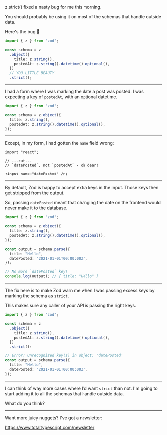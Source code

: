 z.strict() fixed a nasty bug for me this morning.

You should probably be using it on most of the schemas that handle outside data.

Here's the bug 🧵

```ts twoslash
import { z } from "zod";

const schema = z
  .object({
    title: z.string(),
    postedAt: z.string().datetime().optional(),
  })
  // YOU LITTLE BEAUTY
  .strict();
```

---

I had a form where I was marking the date a post was posted. I was expecting a key of `postedAt`, with an optional datetime.

```ts twoslash
import { z } from "zod";

const schema = z.object({
  title: z.string(),
  postedAt: z.string().datetime().optional(),
});
```

---

Except, in my form, I had gotten the `name` field wrong:

```tsx twoslash
import "react";

// ---cut---
// `datePosted`, not `postedAt` - oh dear!

<input name="datePosted" />;
```

---

By default, Zod is happy to accept extra keys in the input. Those keys then get stripped from the output.

So, passing `datePosted` meant that changing the date on the frontend would never make it to the database.

```ts twoslash
import { z } from "zod";

const schema = z.object({
  title: z.string(),
  postedAt: z.string().datetime().optional(),
});

const output = schema.parse({
  title: "Hello",
  datePosted: "2021-01-01T00:00:00Z",
});

// No more `datePosted` key!
console.log(output); // { title: "Hello" }
```

---

The fix here is to make Zod warn me when I was passing excess keys by marking the schema as `strict`.

This makes sure any caller of your API is passing the right keys.

```ts twoslash
import { z } from "zod";

const schema = z
  .object({
    title: z.string(),
    postedAt: z.string().datetime().optional(),
  })
  .strict();

// Error! Unrecognized key(s) in object: 'datePosted'
const output = schema.parse({
  title: "Hello",
  datePosted: "2021-01-01T00:00:00Z",
});
```

---

I can think of way more cases where I'd want `strict` than not. I'm going to start adding it to all the schemas that handle outside data.

What do you think?

---

Want more juicy nuggets? I've got a newsletter:

https://www.totaltypescript.com/newsletter
